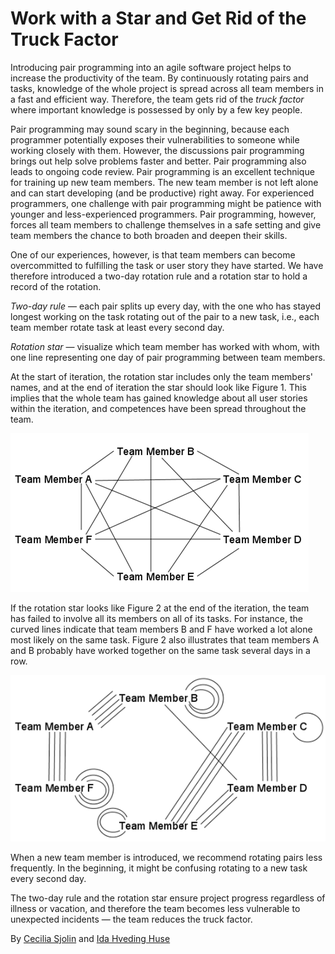 # Work with a Star and Get Rid of the Truck Factor

Introducing pair programming into an agile software project helps to increase the productivity of the team. By continuously rotating pairs and tasks, knowledge of the whole project is spread across all team members in a fast and efficient way. Therefore, the team gets rid of the _truck factor_ where important knowledge is possessed by only by a few key people.

Pair programming may sound scary in the beginning, because each programmer potentially exposes their vulnerabilities to someone while working closely with them. However, the discussions pair programming brings out help solve problems faster and better. Pair programming also leads to ongoing code review. Pair programming is an excellent technique for training up new team members. The new team member is not left alone and can start developing (and be productive) right away. For experienced programmers, one challenge with pair programming might be patience with younger and less-experienced programmers. Pair programming, however, forces all team members to challenge themselves in a safe setting and give team members the chance to both broaden and deepen their skills.

One of our experiences, however, is that team members can become overcommitted to fulfilling the task or user story they have started. We have therefore introduced a two-day rotation rule and a rotation star to hold a record of the rotation.

_Two-day rule_ — each pair splits up every day, with the one who has stayed longest working on the task rotating out of the pair to a new task, i.e., each team member rotate task at least every second day.

_Rotation star_ — visualize which team member has worked with whom, with one line representing one day of pair programming between team members.

At the start of iteration, the rotation star includes only the team members' names, and at the end of iteration the star should look like Figure 1. This implies that the whole team has gained knowledge about all user stories within the iteration, and competences have been spread throughout the team.

![Figure 1. Recommended rotation star to have at the end of a sprint.](66_1.png)

If the rotation star looks like Figure 2 at the end of the iteration, the team has failed to involve all its members on all of its tasks. For instance, the curved lines indicate that team members B and F have worked a lot alone most likely on the same task. Figure 2 also illustrates that team members A and B probably have worked together on the same task several days in a row.

![Figure 2. Not a recommended rotation star to have at the end of a sprint.](66_2.png)

When a new team member is introduced, we recommend rotating pairs less frequently. In the beginning, it might be confusing rotating to a new task every second day.

The two-day rule and the rotation star ensure project progress regardless of illness or vacation, and therefore the team becomes less vulnerable to unexpected incidents — the team reduces the truck factor.

By [Cecilia Sjolin](http://programmer.97things.oreilly.com/wiki/index.php/Cecilia_Sj%C3%B6lin) and [Ida Hveding Huse](http://programmer.97things.oreilly.com/wiki/index.php/Ida_Hveding_Huse)
